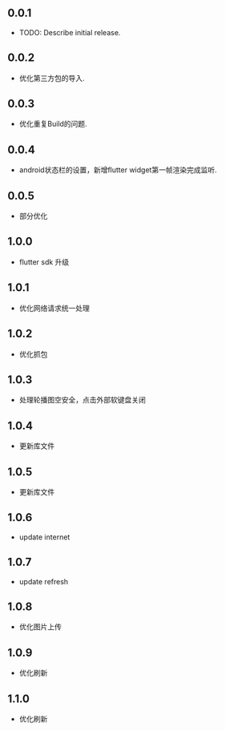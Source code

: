 ## 0.0.1

* TODO: Describe initial release.

## 0.0.2

* 优化第三方包的导入.

## 0.0.3

* 优化重复Build的问题.

## 0.0.4

* android状态栏的设置，新增flutter widget第一帧渲染完成监听.

## 0.0.5

* 部分优化

## 1.0.0

* flutter sdk 升级


## 1.0.1

* 优化网络请求统一处理

## 1.0.2

* 优化抓包

## 1.0.3

* 处理轮播图空安全，点击外部软键盘关闭

## 1.0.4

* 更新库文件

## 1.0.5

* 更新库文件


## 1.0.6

* update internet


## 1.0.7

* update refresh

## 1.0.8

* 优化图片上传


## 1.0.9

* 优化刷新

## 1.1.0

* 优化刷新

